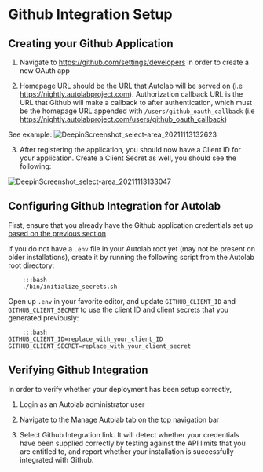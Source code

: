 # Github Integration Setup

## Creating your Github Application

<!-- TODO: the screenshots below should be updated and use pictures from our own repo, instead of Github -->

1. Navigate to https://github.com/settings/developers in order to create a new OAuth app

2. Homepage URL should be the URL that Autolab will be served on (i.e https://nightly.autolabproject.com). Authorization callback URL is the URL that Github will make a callback to after authentication, which must be the homepage URL appended with `/users/github_oauth_callback` (i.e https://nightly.autolabproject.com/users/github_oauth_callback)


See example:
![DeepinScreenshot_select-area_20211113132623](https://user-images.githubusercontent.com/9707110/141655049-396bd95f-7977-49f4-8e55-f15522575afd.png)

3. After registering the application, you should now have a Client ID for your application. Create a Client Secret as well, you should see the following:

![DeepinScreenshot_select-area_20211113133047](https://user-images.githubusercontent.com/9707110/141655219-e8878062-31d4-4ed6-b536-1b6718283dbe.png)



## Configuring Github Integration for Autolab
First, ensure that you already have the Github application credentials set up [based on the previous section](#creating-your-github-application)

If you do not have a `.env` file in your Autolab root yet (may not be present on older installations), create it by running the following script from the Autolab root directory:

        :::bash
        ./bin/initialize_secrets.sh

Open up `.env` in your favorite editor, and update `GITHUB_CLIENT_ID` and `GITHUB_CLIENT_SECRET` to use the client ID and client secrets that you generated previously:

        :::bash
	GITHUB_CLIENT_ID=replace_with_your_client_ID
	GITHUB_CLIENT_SECRET=replace_with_your_client_secret

## Verifying Github Integration
In order to verify whether your deployment has been setup correctly,

1. Login as an Autolab administrator user

2. Navigate to the Manage Autolab tab on the top navigation bar

3. Select Github Integration link. It will detect whether your credentials have been supplied correctly by testing against the API limits that you are entitled to, and report whether your installation is successfully integrated with Github.